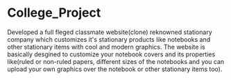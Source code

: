 # College_Project

Developed a full fleged classmate website(clone) reknowned stationary company which customizes it's stationary products like notebooks and other stationary items with cool and modern graphics. The website is basically desgined to customize your notebook covers and its properties like(ruled or non-ruled papers, different sizes of the notebooks and you can upload your own graphics over the notebook or other stationary items too).
